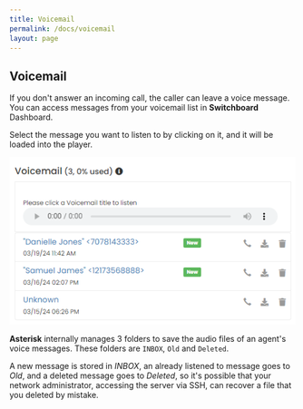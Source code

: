 ```yaml
---
title: Voicemail
permalink: /docs/voicemail
layout: page
---
```


## Voicemail


If you don't answer an incoming call, the caller can leave a voice message. You can access messages from your voicemail list in **Switchboard** Dashboard.

Select the message you want to listen to by clicking on it, and it will be loaded into the player.


<p align="center">
  <img src="./../images/voicemail.png" />
</p>


**Asterisk** internally manages 3 folders to save the audio files of an agent's voice messages. These folders are `INBOX`, `Old` and `Deleted`.

A new message is stored in _INBOX_, an already listened to message goes to _Old_, and a deleted message goes to _Deleted_, so it's possible that your network administrator, accessing the server via SSH, can recover a file that you deleted by mistake.
